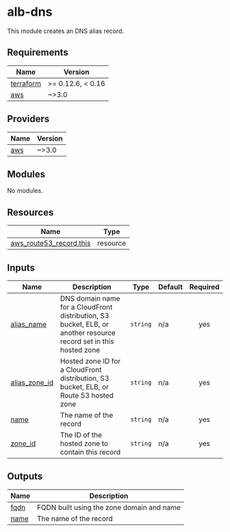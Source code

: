 # alb-dns
This module creates an DNS alias record.

<!-- BEGINNING OF PRE-COMMIT-TERRAFORM DOCS HOOK -->
## Requirements

| Name | Version |
|------|---------|
| <a name="requirement_terraform"></a> [terraform](#requirement\_terraform) | >= 0.12.6, < 0.16 |
| <a name="requirement_aws"></a> [aws](#requirement\_aws) | ~>3.0 |

## Providers

| Name | Version |
|------|---------|
| <a name="provider_aws"></a> [aws](#provider\_aws) | ~>3.0 |

## Modules

No modules.

## Resources

| Name | Type |
|------|------|
| [aws_route53_record.this](https://registry.terraform.io/providers/hashicorp/aws/latest/docs/resources/route53_record) | resource |

## Inputs

| Name | Description | Type | Default | Required |
|------|-------------|------|---------|:--------:|
| <a name="input_alias_name"></a> [alias\_name](#input\_alias\_name) | DNS domain name for a CloudFront distribution, S3 bucket, ELB, or another resource record set in this hosted zone | `string` | n/a | yes |
| <a name="input_alias_zone_id"></a> [alias\_zone\_id](#input\_alias\_zone\_id) | Hosted zone ID for a CloudFront distribution, S3 bucket, ELB, or Route 53 hosted zone | `string` | n/a | yes |
| <a name="input_name"></a> [name](#input\_name) | The name of the record | `string` | n/a | yes |
| <a name="input_zone_id"></a> [zone\_id](#input\_zone\_id) | The ID of the hosted zone to contain this record | `string` | n/a | yes |

## Outputs

| Name | Description |
|------|-------------|
| <a name="output_fqdn"></a> [fqdn](#output\_fqdn) | FQDN built using the zone domain and name |
| <a name="output_name"></a> [name](#output\_name) | The name of the record |
<!-- END OF PRE-COMMIT-TERRAFORM DOCS HOOK -->
